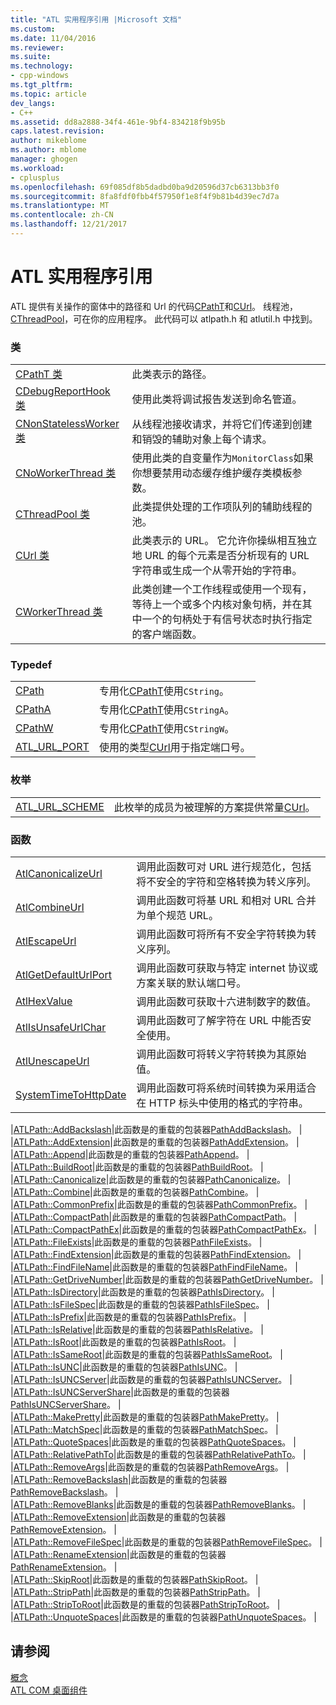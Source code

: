 ```yaml
---
title: "ATL 实用程序引用 |Microsoft 文档"
ms.custom: 
ms.date: 11/04/2016
ms.reviewer: 
ms.suite: 
ms.technology:
- cpp-windows
ms.tgt_pltfrm: 
ms.topic: article
dev_langs:
- C++
ms.assetid: dd8a2888-34f4-461e-9bf4-834218f9b95b
caps.latest.revision: 
author: mikeblome
ms.author: mblome
manager: ghogen
ms.workload:
- cplusplus
ms.openlocfilehash: 69f085df8b5dadbd0ba9d20596d37cb6313bb3f0
ms.sourcegitcommit: 8fa8fdf0fbb4f57950f1e8f4f9b81b4d39ec7d7a
ms.translationtype: MT
ms.contentlocale: zh-CN
ms.lasthandoff: 12/21/2017
---
```

# <a name="atl-utilities-reference"></a>ATL 实用程序引用
ATL 提供有关操作的窗体中的路径和 Url 的代码[CPathT](../atl/reference/cpatht-class.md)和[CUrl](../atl/reference/curl-class.md)。 线程池， [CThreadPool](../atl/reference/cthreadpool-class.md)，可在你的应用程序。 此代码可以 atlpath.h 和 atlutil.h 中找到。  
  
### <a name="classes"></a>类  
  
|||  
|-|-|  
|[CPathT 类](../atl/reference/cpatht-class.md)|此类表示的路径。|  
|[CDebugReportHook 类](../atl/reference/cdebugreporthook-class.md)|使用此类将调试报告发送到命名管道。|  
|[CNonStatelessWorker 类](../atl/reference/cnonstatelessworker-class.md)|从线程池接收请求，并将它们传递到创建和销毁的辅助对象上每个请求。|  
|[CNoWorkerThread 类](../atl/reference/cnoworkerthread-class.md)|使用此类的自变量作为`MonitorClass`如果你想要禁用动态缓存维护缓存类模板参数。|  
|[CThreadPool 类](../atl/reference/cthreadpool-class.md)|此类提供处理的工作项队列的辅助线程的池。|  
|[CUrl 类](../atl/reference/curl-class.md)|此类表示的 URL。 它允许你操纵相互独立地 URL 的每个元素是否分析现有的 URL 字符串或生成一个从零开始的字符串。|  
|[CWorkerThread 类](../atl/reference/cworkerthread-class.md)|此类创建一个工作线程或使用一个现有，等待上一个或多个内核对象句柄，并在其中一个的句柄处于有信号状态时执行指定的客户端函数。|  
  
### <a name="typedefs"></a>Typedef  
  
|||  
|-|-|  
|[CPath](../atl/reference/atl-typedefs.md#cpath)|专用化[CPathT](../atl/reference/cpatht-class.md)使用`CString`。|  
|[CPathA](../atl/reference/atl-typedefs.md#cpatha)|专用化[CPathT](../atl/reference/cpatht-class.md)使用`CStringA`。|  
|[CPathW](../atl/reference/atl-typedefs.md#cpathw)|专用化[CPathT](../atl/reference/cpatht-class.md)使用`CStringW`。|  
|[ATL_URL_PORT](../atl/reference/atl-typedefs.md#atl_url_port)|使用的类型[CUrl](../atl/reference/curl-class.md)用于指定端口号。|  
  
### <a name="enums"></a>枚举  
  
|||  
|-|-|  
|[ATL_URL_SCHEME](../atl/reference/atl-url-scheme-enum.md)|此枚举的成员为被理解的方案提供常量[CUrl](../atl/reference/curl-class.md)。|  
  
### <a name="functions"></a>函数  
  
|||  
|-|-|  
|[AtlCanonicalizeUrl](../atl/reference/atl-http-utility-functions.md#atlcanonicalizeurl)|调用此函数可对 URL 进行规范化，包括将不安全的字符和空格转换为转义序列。|  
|[AtlCombineUrl](../atl/reference/atl-http-utility-functions.md#atlcombineurl)|调用此函数可将基 URL 和相对 URL 合并为单个规范 URL。|  
|[AtlEscapeUrl](../atl/reference/atl-http-utility-functions.md#atlescapeurl)|调用此函数可将所有不安全字符转换为转义序列。|  
|[AtlGetDefaultUrlPort](../atl/reference/atl-http-utility-functions.md#atlgetdefaulturlport)|调用此函数可获取与特定 internet 协议或方案关联的默认端口号。|  
|[AtlHexValue](../atl/reference/atl-text-encoding-functions.md#atlhexvalue)|调用此函数可获取十六进制数字的数值。|  
|[AtlIsUnsafeUrlChar](../atl/reference/atl-http-utility-functions.md#atlisunsafeurlchar)|调用此函数可了解字符在 URL 中能否安全使用。|  
|[AtlUnescapeUrl](../atl/reference/atl-http-utility-functions.md#atlunescapeurl)|调用此函数可将转义字符转换为其原始值。|  
|[SystemTimeToHttpDate](../atl/reference/atl-http-utility-functions.md#systemtimetohttpdate)|调用此函数可将系统时间转换为采用适合在 HTTP 标头中使用的格式的字符串。|  

|[ATLPath::AddBackslash](../atl/reference/atl-path-functions.md#addbackslash)|此函数是的重载的包装器[PathAddBackslash](http://msdn.microsoft.com/library/windows/desktop/bb773561)。 |  
|[ATLPath::AddExtension](../atl/reference/atl-path-functions.md#addextension)|此函数是的重载的包装器[PathAddExtension](http://msdn.microsoft.com/library/windows/desktop/bb773563)。 |  
|[ATLPath::Append](../atl/reference/atl-path-functions.md#append)|此函数是的重载的包装器[PathAppend](http://msdn.microsoft.com/library/windows/desktop/bb773565)。 |  
|[ATLPath::BuildRoot](../atl/reference/atl-path-functions.md#buildroot)|此函数是的重载的包装器[PathBuildRoot](http://msdn.microsoft.com/library/windows/desktop/bb773567)。 |  
|[ATLPath::Canonicalize](../atl/reference/atl-path-functions.md#canonicalize)|此函数是的重载的包装器[PathCanonicalize](http://msdn.microsoft.com/library/windows/desktop/bb773569)。 |  
|[ATLPath::Combine](../atl/reference/atl-path-functions.md#combine)|此函数是的重载的包装器[PathCombine](http://msdn.microsoft.com/library/windows/desktop/bb773571)。 |  
|[ATLPath::CommonPrefix](../atl/reference/atl-path-functions.md#commonprefix)|此函数是的重载的包装器[PathCommonPrefix](http://msdn.microsoft.com/library/windows/desktop/bb773574)。 |  
|[ATLPath::CompactPath](../atl/reference/atl-path-functions.md#compactpath)|此函数是的重载的包装器[PathCompactPath](http://msdn.microsoft.com/library/windows/desktop/bb773575)。 |  
|[ATLPath::CompactPathEx](../atl/reference/atl-path-functions.md#compactpathex)|此函数是的重载的包装器[PathCompactPathEx](http://msdn.microsoft.com/library/windows/desktop/bb773578)。 |  
|[ATLPath::FileExists](../atl/reference/atl-path-functions.md#fileexists)|此函数是的重载的包装器[PathFileExists](http://msdn.microsoft.com/library/windows/desktop/bb773584)。 |  
|[ATLPath::FindExtension](../atl/reference/atl-path-functions.md#findextension)|此函数是的重载的包装器[PathFindExtension](http://msdn.microsoft.com/library/windows/desktop/bb773587)。 |  
|[ATLPath::FindFileName](../atl/reference/atl-path-functions.md#findfilename)|此函数是的重载的包装器[PathFindFileName](http://msdn.microsoft.com/library/windows/desktop/bb773589)。 |  
|[ATLPath::GetDriveNumber](../atl/reference/atl-path-functions.md#getdrivenumber)|此函数是的重载的包装器[PathGetDriveNumber](http://msdn.microsoft.com/library/windows/desktop/bb773612)。 |  
|[ATLPath::IsDirectory](../atl/reference/atl-path-functions.md#isdirectory)|此函数是的重载的包装器[PathIsDirectory](http://msdn.microsoft.com/library/windows/desktop/bb773621)。 |  
|[ATLPath::IsFileSpec](../atl/reference/atl-path-functions.md#isfilespec)|此函数是的重载的包装器[PathIsFileSpec](http://msdn.microsoft.com/library/windows/desktop/bb773627)。 |  
|[ATLPath::IsPrefix](../atl/reference/atl-path-functions.md#isprefix)|此函数是的重载的包装器[PathIsPrefix](http://msdn.microsoft.com/library/windows/desktop/bb773650)。 |  
|[ATLPath::IsRelative](../atl/reference/atl-path-functions.md#isrelative)|此函数是的重载的包装器[PathIsRelative](http://msdn.microsoft.com/library/windows/desktop/bb773660)。 |  
|[ATLPath::IsRoot](../atl/reference/atl-path-functions.md#isroot)|此函数是的重载的包装器[PathIsRoot](http://msdn.microsoft.com/library/windows/desktop/bb773674)。 |  
|[ATLPath::IsSameRoot](../atl/reference/atl-path-functions.md#issameroot)|此函数是的重载的包装器[PathIsSameRoot](http://msdn.microsoft.com/library/windows/desktop/bb773687)。 |  
|[ATLPath::IsUNC](../atl/reference/atl-path-functions.md#isunc)|此函数是的重载的包装器[PathIsUNC](http://msdn.microsoft.com/library/windows/desktop/bb773712)。 |  
|[ATLPath::IsUNCServer](../atl/reference/atl-path-functions.md#isuncserver)|此函数是的重载的包装器[PathIsUNCServer](http://msdn.microsoft.com/library/windows/desktop/bb773722)。 |  
|[ATLPath::IsUNCServerShare](../atl/reference/atl-path-functions.md#isuncservershare)|此函数是的重载的包装器[PathIsUNCServerShare](http://msdn.microsoft.com/library/windows/desktop/bb773723)。 |  
|[ATLPath::MakePretty](../atl/reference/atl-path-functions.md#makepretty)|此函数是的重载的包装器[PathMakePretty](http://msdn.microsoft.com/library/windows/desktop/bb773725)。 |  
|[ATLPath::MatchSpec](../atl/reference/atl-path-functions.md#matchspec)|此函数是的重载的包装器[PathMatchSpec](http://msdn.microsoft.com/library/windows/desktop/bb773727)。 |  
|[ATLPath::QuoteSpaces](../atl/reference/atl-path-functions.md#quotespaces)|此函数是的重载的包装器[PathQuoteSpaces](http://msdn.microsoft.com/library/windows/desktop/bb773739)。 |  
|[ATLPath::RelativePathTo](../atl/reference/atl-path-functions.md#relativepathto)|此函数是的重载的包装器[PathRelativePathTo](http://msdn.microsoft.com/library/windows/desktop/bb773740)。 |  
|[ATLPath::RemoveArgs](../atl/reference/atl-path-functions.md#removeargs)|此函数是的重载的包装器[PathRemoveArgs](http://msdn.microsoft.com/library/windows/desktop/bb773742)。 |  
|[ATLPath::RemoveBackslash](../atl/reference/atl-path-functions.md#removebackslash)|此函数是的重载的包装器[PathRemoveBackslash](http://msdn.microsoft.com/library/windows/desktop/bb773743)。 |  
|[ATLPath::RemoveBlanks](../atl/reference/atl-path-functions.md#removeblanks)|此函数是的重载的包装器[PathRemoveBlanks](http://msdn.microsoft.com/library/windows/desktop/bb773745)。 |  
|[ATLPath::RemoveExtension](../atl/reference/atl-path-functions.md#removeextension)|此函数是的重载的包装器[PathRemoveExtension](http://msdn.microsoft.com/library/windows/desktop/bb773746)。 |  
|[ATLPath::RemoveFileSpec](../atl/reference/atl-path-functions.md#removefilespec)|此函数是的重载的包装器[PathRemoveFileSpec](http://msdn.microsoft.com/library/windows/desktop/bb773748)。 |  
|[ATLPath::RenameExtension](../atl/reference/atl-path-functions.md#renameextension)|此函数是的重载的包装器[PathRenameExtension](http://msdn.microsoft.com/library/windows/desktop/bb773749)。 |  
|[ATLPath::SkipRoot](../atl/reference/atl-path-functions.md#skiproot)|此函数是的重载的包装器[PathSkipRoot](http://msdn.microsoft.com/library/windows/desktop/bb773754)。 |  
|[ATLPath::StripPath](../atl/reference/atl-path-functions.md#strippath)|此函数是的重载的包装器[PathStripPath](http://msdn.microsoft.com/library/windows/desktop/bb773756)。 |  
|[ATLPath::StripToRoot](../atl/reference/atl-path-functions.md#striptoroot)|此函数是的重载的包装器[PathStripToRoot](http://msdn.microsoft.com/library/windows/desktop/bb773757)。 |  
|[ATLPath::UnquoteSpaces](../atl/reference/atl-path-functions.md#unquotespaces)|此函数是的重载的包装器[PathUnquoteSpaces](http://msdn.microsoft.com/library/windows/desktop/bb773763)。 |  
  

## <a name="see-also"></a>请参阅  
 [概念](../atl/active-template-library-atl-concepts.md)   
 [ATL COM 桌面组件](../atl/atl-com-desktop-components.md)
